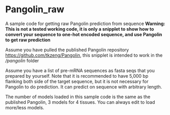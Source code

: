 # Pangolin_raw
A sample code for getting raw Pangolin prediction from sequence **Warning: This is not a tested working code, it is only a snipplet to show how to convert your sequence to one-hot encoded sequence, and use Pangolin to get raw prediction**

Assume you have pulled the published Pangolin repository https://github.com/tkzeng/Pangolin, this snipplet is intended to work in the */pangolin* folder 

Assume you have a list of pre-mRNA sequences as fasta seqs that you prepared by yourself. Note that it is recommended to have 5,000 bp flanking both side of the target sequence, but it is not necessary for Pangolin to do prediction. It can predict on sequence with arbitrary length. 

The number of models loaded in this sample code is the same as the published Pangolin, 3 models for 4 tissues. You can always edit to load more/less models.
